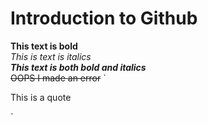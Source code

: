 # Introduction to Github
**This text is bold**\
*This is text is italics*\
***This text is both bold and italics***\
~~OOPS I made an error~~
`

This is a quote


`



















